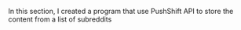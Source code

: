 In this section, I created a program that use PushShift API to store the content from a list of subreddits
